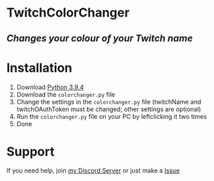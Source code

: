 # TwitchColorChanger
## _Changes your colour of your Twitch name_

# Installation
1. Download [Python 3.9.4](https://www.python.org/downloads/)
2. Download the `colorchanger.py` file
3. Change the settings in the `colorchanger.py` file (twitchName and twitchOAuthToken must be changed; other settings are optional)
4. Run the `colorchanger.py` file on your PC by leftclicking it two times
5. Done

# Support
If you need help, join [my Discord Server](https://discord.gg/VyeBvfTbCM) or just make a [Issue](https://github.com/xHeaveny/ColourChangerTwitch/issues)
